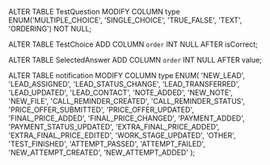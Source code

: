 ALTER TABLE TestQuestion 
MODIFY COLUMN type ENUM('MULTIPLE_CHOICE', 'SINGLE_CHOICE', 'TRUE_FALSE', 'TEXT', 'ORDERING') NOT NULL;

ALTER TABLE TestChoice 
ADD COLUMN `order` INT NULL AFTER isCorrect;

ALTER TABLE SelectedAnswer 
ADD COLUMN `order` INT NULL AFTER value;

ALTER TABLE notification
MODIFY COLUMN type ENUM(
  'NEW_LEAD',
  'LEAD_ASSIGNED',
  'LEAD_STATUS_CHANGE',
  'LEAD_TRANSFERRED',
  'LEAD_UPDATED',
  'LEAD_CONTACT',
  'NOTE_ADDED',
  'NEW_NOTE',
  'NEW_FILE',
  'CALL_REMINDER_CREATED',
  'CALL_REMINDER_STATUS',
  'PRICE_OFFER_SUBMITTED',
  'PRICE_OFFER_UPDATED',
  'FINAL_PRICE_ADDED',
  'FINAL_PRICE_CHANGED',
  'PAYMENT_ADDED',
  'PAYMENT_STATUS_UPDATED',
  'EXTRA_FINAL_PRICE_ADDED',
  'EXTRA_FINAL_PRICE_EDITED',
  'WORK_STAGE_UPDATED',
  'OTHER',
  'TEST_FINISHED',
  'ATTEMPT_PASSED',
  'ATTEMPT_FAILED',
  'NEW_ATTEMPT_CREATED',
  'NEW_ATTEMPT_ADDED'
);
